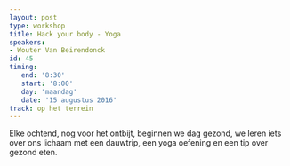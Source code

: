 ```yaml
---
layout: post
type: workshop
title: Hack your body - Yoga
speakers:
- Wouter Van Beirendonck
id: 45
timing: 
   end: '8:30'
   start: '8:00'
   day: 'maandag'
   date: '15 augustus 2016'
track: op het terrein
---
```

Elke ochtend, nog voor het ontbijt, beginnen we dag gezond, we leren iets over ons lichaam met een dauwtrip, een yoga oefening en een tip over gezond eten.